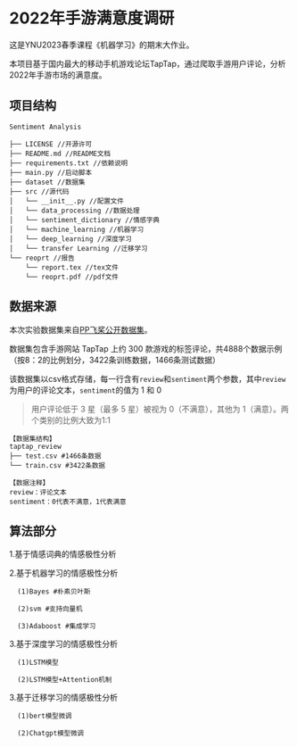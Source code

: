 # 2022年手游满意度调研
这是YNU2023春季课程《机器学习》的期末大作业。

本项目基于国内最大的移动手机游戏论坛TapTap，通过爬取手游用户评论，分析2022年手游市场的满意度。

## 项目结构

```
Sentiment Analysis

├── LICENSE //开源许可
├── README.md //README文档
├── requirements.txt //依赖说明
├── main.py //启动脚本
├── dataset //数据集
├── src //源代码
│   └── __init__.py //配置文件
│   └── data_processing //数据处理
│   └── sentiment_dictionary //情感字典
│   └── machine_learning //机器学习
│   └── deep_learning //深度学习
│   └── transfer Learning //迁移学习
└── reoprt //报告
    └── report.tex //tex文件
    └── reoprt.pdf //pdf文件
```

## 数据来源

本次实验数据集来自[PP飞桨公开数据集](https://aistudio.baidu.com/aistudio/datasetdetail/183272)。

数据集包含手游网站 TapTap 上约 300 款游戏的标签评论，共4888个数据示例（按8：2的比例划分，3422条训练数据，1466条测试数据）

该数据集以csv格式存储，每一行含有`review`和`sentiment`两个参数，其中`review`为用户的评论文本，`sentiment`的值为 1 和 0 
> 用户评论低于 3 星（最多 5 星）被视为 0（不满意），其他为 1（满意）。两个类别的比例大致为1:1

```
【数据集结构】
taptap_review
├── test.csv #1466条数据
└── train.csv #3422条数据

【数据注释】
review：评论文本
sentiment：0代表不满意，1代表满意
```


## 算法部分

1.基于情感词典的情感极性分析

2.基于机器学习的情感极性分析
     
      (1)Bayes #朴素贝叶斯
     
      (2)svm #支持向量机
      
      (3)Adaboost #集成学习
3.基于深度学习的情感极性分析
      
      (1)LSTM模型
      
      (2)LSTM模型+Attention机制
3.基于迁移学习的情感极性分析
      
      (1)bert模型微调
      
      (2)Chatgpt模型微调



